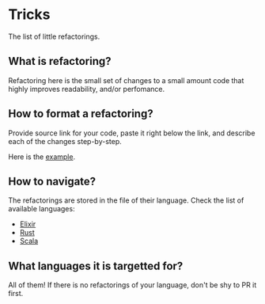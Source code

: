 # Tricks

The list of little refactorings.

## What is refactoring?

Refactoring here is the small set of changes to a small amount code that highly improves readability, and/or perfomance.

## How to format a refactoring?

Provide source link for your code, paste it right below the link, and describe each of the changes step-by-step.

Here is the [example](./scala.md#use-for-comprehension).

## How to navigate?

The refactorings are stored in the file of their language. Check the list of available languages:

- [Elixir](./elixir.md)
- [Rust](./rust.md)
- [Scala](./scala.md)

## What languages it is targetted for?

All of them! If there is no refactorings of your language, don't be shy to PR it first.
